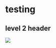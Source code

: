 # testing
## level 2 header
![](https://cdn.pixabay.com/photo/2015/04/23/22/00/tree-736885_1280.jpg)
